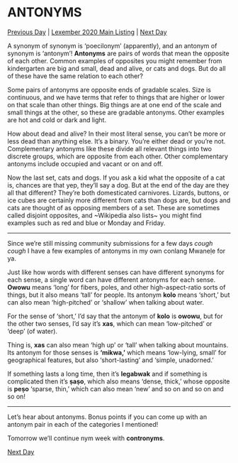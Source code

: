 # ANTONYMS
[Previous Day](06) | [Lexember 2020 Main Listing](../../toc_lex21) | [Next Day](../w2/08)

A synonym of synonym is ‘poecilonym’ (apparently), and an antonym of synonym is ‘antonym’! **Antonyms** are pairs of words that mean the opposite of each other. Common examples of opposites you might remember from kindergarten are big and small, dead and alive, or cats and dogs. But do all of these have the same relation to each other?

Some pairs of antonyms are opposite ends of gradable scales. Size is continuous, and we have terms that refer to things that are higher or lower on that scale than other things. Big things are at one end of the scale and small things at the other, so these are gradable antonyms. Other examples are hot and cold or dark and light.

How about dead and alive? In their most literal sense, you can’t be more or less dead than anything else. It’s a binary. You’re either dead or you’re not. Complementary antonyms like these divide all relevant things into two discrete groups, which are opposite from each other. Other complementary antonyms include occupied and vacant or on and off.

Now the last set, cats and dogs. If you ask a kid what the opposite of a cat is, chances are that yep, they’ll say a dog. But at the end of the day are they all that different? They’re both domesticated carnivores. Lizards, buttons, or ice cubes are certainly more different from cats than dogs are, but dogs and cats are thought of as opposing members of a set. These are sometimes called disjoint opposites, and ~Wikipedia also lists~ you might find examples such as red and blue or Monday and Friday.

-----

Since we’re still missing community submissions for a few days *cough cough* I have a few examples of antonyms in my own conlang Mwaneḷe for ya.

Just like how words with different senses can have different synonyms for each sense, a single word can have different antonyms for each sense. **Owowu** means ‘long’ for fibers, poles, and other high-aspect-ratio sorts of things, but it also means ‘tall’ for people. Its antonym **kolo** means ‘short,’ but can also mean ‘high-pitched’ or ‘shallow’ when talking about water.

For the sense of ‘short,’ I’d say that the antonym of **kolo** is **owowu**, but for the other two senses, I’d say it’s **xas**, which can mean ‘low-pitched’ or ‘deep’ (of water).

Thing is, **xas** can also mean ‘high up’ or ‘tall’ when talking about mountains. Its antonym for those senses is **‘mikwa,’** which means ‘low-lying, small’ for geographical features, but also ‘short-lasting’ and ‘simple, unadorned.’

If something lasts a long time, then it’s **legabwak** and if something is complicated then it’s **ṣaṣo**, which also means ‘dense, thick,’ whose opposite is **peṣo** ‘sparse, thin,’ which can also mean ‘new’ and so on and so on and so on!

-----

Let’s hear about antonyms. Bonus points if you can come up with an antonym pair in each of the categories I mentioned!

Tomorrow we’ll continue nym week with **contronyms**.

[Next Day](../w2/08)

